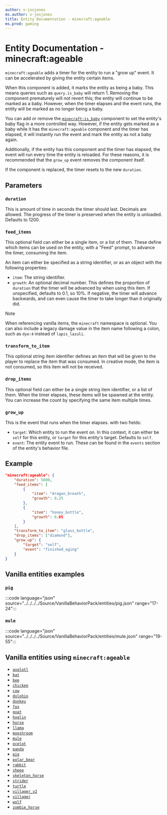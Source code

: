 ```yaml
---
author: v-josjones
ms.author: v-josjones
title: Entity Documentation - minecraft:ageable
ms.prod: gaming
---
```


# Entity Documentation - minecraft:ageable

`minecraft:ageable` adds a timer for the entity to run a "grow up" event. It can be accelerated by giving the entity certain items.

When this component is added, it marks the entity as being a baby. This means queries such as `query.is_baby` will return 1. Removing the component prematurely will *not* revert this; the entity will continue to be marked as a baby. However, when the timer elapses and the event runs, the entity will be marked as no longer being a baby.

You can add or remove the [`minecraft:is_baby`](../EntityProperties/minecraftProperty_is_baby.md) component to set the entity's baby flag in a more controlled way. However, if the entity gets marked as a baby while it has the `minecraft:ageable` component and the timer has elapsed, it will instantly run the event and mark the entity as not a baby again.

Additionally, if the entity has this component and the timer has elapsed, the event will run every time the entity is reloaded. For these reasons, it is recommended that the `grow_up` event removes the component itself.

If the component is replaced, the timer resets to the new `duration`.

## Parameters

### `duration`

This is amount of time in seconds the timer should last. Decimals are allowed. The progress of the timer is preserved when the entity is unloaded. Defaults to 1200.

### `feed_items`

This optional field can either be a single item, or a list of them. These define which items can be used on the entity, with a "Feed" prompt, to advance the timer, consuming the item.

An item can either be specified as a string identifier, or as an object with the following properties:
* `item`: The string identifier.
* `growth`: An optional decimal number. This defines the proportion of `duration` that the timer will be advanced by when using this item. If unspecified, defaults to 0.1, so 10%. If negative, the timer will advance backwards, and can even cause the timer to take longer than it originally did.

> [!NOTE]
> When referencing vanilla items, the `minecraft` namespace is optional. You can also include a legacy damage value in the item name following a colon, such as `dye:4` instead of `lapis_lazuli`.

### `transform_to_item`

This optional string item identifier defines an item that will be given to the player to replace the item that was consumed. In creative mode, the item is not consumed, so this item will not be received.

### `drop_items`

This optional field can either be a single string item identifier, or a list of them. When the timer elapses, these items will be spawned at the entity. You can increase the count by specifying the same item multiple times.

### `grow_up`

This is the event that runs when the timer elapses. with two fields:
* `target`: Which entity to run the event on. In this context, it can either be `self` for this entity, or `target` for this entity's target. Defaults to `self`.
* `event`: The entity event to run. These can be found in the `events` section of the entity's behavior file.


## Example

```json
"minecraft:ageable": {
    "duration": 5000,
    "feed_items": [
        {
            "item": "dragon_breath",
            "growth": 0.25
        },
        {
            "item": "honey_bottle",
            "growth": 0.05
        }
    ],
    "transform_to_item": "glass_bottle",
    "drop_items": ["diamond"],
    "grow_up": {
        "target": "self",
        "event": "finished_aging"
    }
}
```

## Vanilla entities examples

### `pig`

:::code language="json" source="../../../../Source/VanillaBehaviorPack/entities/pig.json" range="17-24":::

### `mule`

:::code language="json" source="../../../../Source/VanillaBehaviorPack/entities/mule.json" range="19-55":::

## Vanilla entities using `minecraft:ageable`

- [`axolotl`](../../../../Source/VanillaBehaviorPack_Snippets/entities/axolotl.md)
- [`bat`](../../../../Source/VanillaBehaviorPack_Snippets/entities/bat.md)
- [`bee`](../../../../Source/VanillaBehaviorPack_Snippets/entities/bee.md)
- [`chicken`](../../../../Source/VanillaBehaviorPack_Snippets/entities/chicken.md)
- [`cow`](../../../../Source/VanillaBehaviorPack_Snippets/entities/cow.md)
- [`dolphin`](../../../../Source/VanillaBehaviorPack_Snippets/entities/dolphin.md)
- [`donkey`](../../../../Source/VanillaBehaviorPack_Snippets/entities/donkey.md)
- [`fox`](../../../../Source/VanillaBehaviorPack_Snippets/entities/fox.md)
- [`goat`](../../../../Source/VanillaBehaviorPack_Snippets/entities/goat.md)
- [`hoglin`](../../../../Source/VanillaBehaviorPack_Snippets/entities/hoglin.md)
- [`horse`](../../../../Source/VanillaBehaviorPack_Snippets/entities/horse.md)
- [`llama`](../../../../Source/VanillaBehaviorPack_Snippets/entities/llama.md)
- [`mooshroom`](../../../../Source/VanillaBehaviorPack_Snippets/entities/mooshroom.md)
- [`mule`](../../../../Source/VanillaBehaviorPack_Snippets/entities/mule.md)
- [`ocelot`](../../../../Source/VanillaBehaviorPack_Snippets/entities/ocelot.md)
- [`panda`](../../../../Source/VanillaBehaviorPack_Snippets/entities/panda.md)
- [`pig`](../../../../Source/VanillaBehaviorPack_Snippets/entities/pig.md)
- [`polar_bear`](../../../../Source/VanillaBehaviorPack_Snippets/entities/polar_bear.md)
- [`rabbit`](../../../../Source/VanillaBehaviorPack_Snippets/entities/rabbit.md)
- [`sheep`](../../../../Source/VanillaBehaviorPack_Snippets/entities/sheep.md)
- [`skeleton_horse`](../../../../Source/VanillaBehaviorPack_Snippets/entities/skeleton_horse.md)
- [`strider`](../../../../Source/VanillaBehaviorPack_Snippets/entities/strider.md)
- [`turtle`](../../../../Source/VanillaBehaviorPack_Snippets/entities/turtle.md)
- [`villager_v2`](../../../../Source/VanillaBehaviorPack_Snippets/entities/villager_v2.md)
- [`villager`](../../../../Source/VanillaBehaviorPack_Snippets/entities/villager.md)
- [`wolf`](../../../../Source/VanillaBehaviorPack_Snippets/entities/wolf.md)
- [`zombie_horse`](../../../../Source/VanillaBehaviorPack_Snippets/entities/zombie_horse.md)
